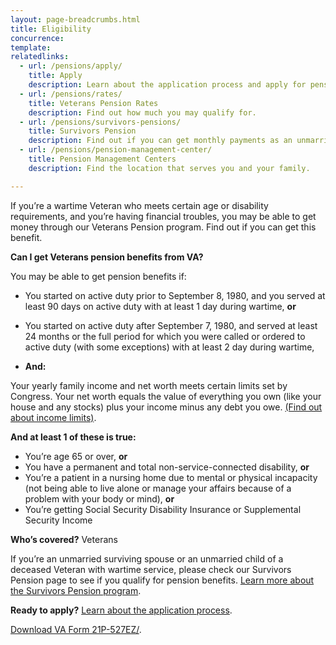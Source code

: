 ```yaml
---
layout: page-breadcrumbs.html
title: Eligibility
concurrence: 
template: 
relatedlinks:
  - url: /pensions/apply/
    title: Apply
    description: Learn about the application process and apply for pension benefits.
  - url: /pensions/rates/
    title: Veterans Pension Rates
    description: Find out how much you may qualify for.
  - url: /pensions/survivors-pensions/
    title: Survivors Pension
    description: Find out if you can get monthly payments as an unmarried surviving spouse or unmarried child of a deceased Veteran with wartime service
  - url: /pensions/pension-management-center/
    title: Pension Management Centers
    description: Find the location that serves you and your family. 

---
```


<div class="va-introtext">

If you’re a wartime Veteran who meets certain age or disability requirements, and you’re having financial troubles, you may be able to get money through our Veterans Pension program. Find out if you can get this benefit. 

</div>

<div class="feature" markdown=“1”>

**Can I get Veterans pension benefits from VA?**

You may be able to get pension benefits if:

- You started on active duty prior to September 8, 1980, and you served at least 90 days on active duty with at least 1 day during wartime, **or**
- You started on active duty after September 7, 1980, and served at least 24 months or the full period for which you were called or ordered to active duty (with some exceptions) with at least 2 day during wartime,

- **And:**

Your yearly family income and net worth                                                                                                                                                           meets certain limits set by Congress. Your net worth equals the value of everything you own (like your house and any stocks) plus your income minus any debt you owe. [(Find out about income limits)](/pension/veterans-pension-rates/).

**And at least 1 of these is true:**

- You’re age 65 or over, **or**
- You have a permanent and total non-service-connected disability, **or**
- You’re a patient in a nursing home due to mental or physical incapacity (not being able to live alone or manage your affairs because of a problem with your body or mind), **or**
- You’re getting Social Security Disability Insurance or Supplemental Security Income

**Who’s covered?**
Veterans

If you’re an unmarried surviving spouse or an unmarried child of a deceased Veteran with wartime service, please check our Survivors Pension page to see if you qualify for pension benefits. [Learn more about the Survivors Pension program](/pension/survivors-pension/).

</div>

**Ready to apply?** 
[Learn about the application process](pension/apply/). 

<a class=“usa-button-primary” href=“(http://www.vba.va.gov/pubs/forms/VBA-21P-527EZ-ARE.pdf)>Download VA Form 21P-527EZ/<a>. 

